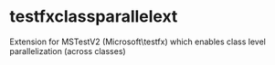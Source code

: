 # testfxclassparallelext
Extension for MSTestV2 (Microsoft\testfx) which enables class level parallelization (across classes)

